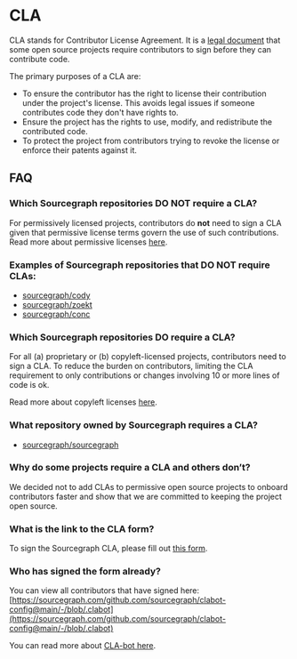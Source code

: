 # CLA

CLA stands for Contributor License Agreement. It is a [legal document](https://sourcegraph.com/github.com/sourcegraph/sourcegraph/-/blob/dev/CLA.txt) that some open source projects require contributors to sign before they can contribute code.

The primary purposes of a CLA are:

- To ensure the contributor has the right to license their contribution under the project's license. This avoids legal issues if someone contributes code they don't have rights to.
- Ensure the project has the rights to use, modify, and redistribute the contributed code.
- To protect the project from contributors trying to revoke the license or enforce their patents against it.

## FAQ

### Which Sourcegraph repositories DO NOT require a CLA?

For permissively licensed projects, contributors do **not** need to sign a CLA given that permissive license terms govern the use of such contributions. Read more about permissive licenses [here](./licenses#allowed-licenses-permissive-licenses).

### Examples of Sourcegraph repositories that DO NOT require CLAs:

- [sourcegraph/cody](https://sourcegraph.com/github.com/sourcegraph/cody)
- [sourcegraph/zoekt](https://github.com/sourcegraph/zoekt)
- [sourcegraph/conc](https://github.com/sourcegraph/conc)

### Which Sourcegraph repositories DO require a CLA?

For all (a) proprietary or (b) copyleft-licensed projects, contributors need to sign a CLA. To reduce the burden on contributors, limiting the CLA requirement to only contributions or changes involving 10 or more lines of code is ok.

Read more about copyleft licenses [here](./licenses#not-allowed-licenses-copyleft-licenses).

### What repository owned by Sourcegraph requires a CLA?

- [sourcegraph/sourcegraph](https://sourcegraph.com/github.com/sourcegraph/sourcegraph)

### Why do some projects require a CLA and others don’t?

We decided not to add CLAs to permissive open source projects to onboard contributors faster and show that we are committed to keeping the project open source.

### What is the link to the CLA form?

To sign the Sourcegraph CLA, please fill out [this form](https://forms.gle/YnmetmopXNxFxsDUA).

### Who has signed the form already?

You can view all contributors that have signed here: [https://sourcegraph.com/github.com/sourcegraph/clabot-config@main/-/blob/.clabot](https://sourcegraph.com/github.com/sourcegraph/clabot-config@main/-/blob/.clabot)

You can read more about [CLA-bot here](https://docs.sourcegraph.com/dev/contributing/accepting_contribution#cla-bot).
